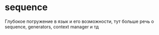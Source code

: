 # sequence
Глубокое погружение в язык и его возможности, тут больше речь о sequence, generators, context manager и тд
